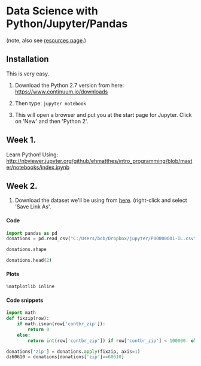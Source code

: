 # Data Science with Python/Jupyter/Pandas

(note, also see [resources page](Resources.md).)

## Installation

This is very easy.

1. Download the Python 2.7 version from here: https://www.continuum.io/downloads
2. Then type:
    `jupyter notebook`
    
3. This will open a browser and put you at the start page for Jupyter. Click on 'New' and then 'Python 2'.

## Week 1.

Learn Python! Using: http://nbviewer.jupyter.org/github/ehmatthes/intro_programming/blob/master/notebooks/index.ipynb

## Week 2.

1. Download the dataset we'll be using from [here](DataSet1.csv). (right-click and select 'Save Link As'.

#### Code

```python
import pandas as pd
donations = pd.read_csv("C:/Users/bob/Dropbox/jupyter/P00000001-IL.csv", index_col=False)
```

```python
donations.shape

donations.head(2)
```

#### Plots
```python
%matplotlib inline
```

#### Code snippets
```python
import math
def fixzip(row):
    if math.isnan(row['contbr_zip']):
        return 0
    else:
        return int(row['contbr_zip']) if row['contbr_zip'] < 100000. else int(row['contbr_zip']/1000.)

donations['zip'] = donations.apply(fixzip, axis=1)
dz60610 = donations[donations['zip']==60610]

```
